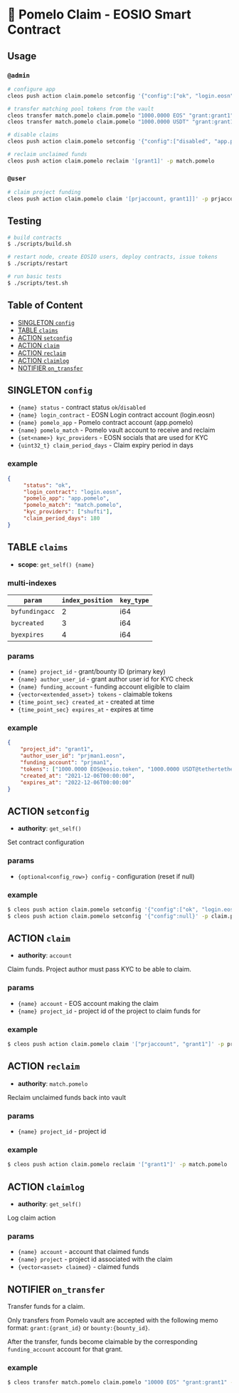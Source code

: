 # 🍈 Pomelo Claim - EOSIO Smart Contract

## Usage

### `@admin`

```bash
# configure app
cleos push action claim.pomelo setconfig '{"config":["ok", "login.eosn", "app.pomelo", "match.pomelo", ["shufti"], 180]}' -p claim.pomelo

# transfer matching pool tokens from the vault
cleos transfer match.pomelo claim.pomelo "1000.0000 EOS" "grant:grant1"
cleos transfer match.pomelo claim.pomelo "1000.0000 USDT" "grant:grant1" --contract tethertether

# disable claims
cleos push action claim.pomelo setconfig '{"config":["disabled", "app.pomelo", "match.pomelo"]}' -p claim.pomelo

# reclaim unclaimed funds
cleos push action claim.pomelo reclaim '[grant1]' -p match.pomelo

```

### `@user`
```bash
# claim project funding
cleos push action claim.pomelo claim '[prjaccount, grant1]]' -p prjaccount

```

## Testing

```bash
# build contracts
$ ./scripts/build.sh

# restart node, create EOSIO users, deploy contracts, issue tokens
$ ./scripts/restart

# run basic tests
$ ./scripts/test.sh
```

## Table of Content

- [SINGLETON `config`](#singleton-config)
- [TABLE `claims`](#table-claims)
- [ACTION `setconfig`](#action-setconfig)
- [ACTION `claim`](#action-claim)
- [ACTION `reclaim`](#action-reclaim)
- [ACTION `claimlog`](#action-claimlog)
- [NOTIFIER `on_transfer`](#notifier-on_transfer)

## SINGLETON `config`

- `{name} status` - contract status `ok`/`disabled`
- `{name} login_contract` - EOSN Login contract account (login.eosn)
- `{name} pomelo_app` - Pomelo contract account (app.pomelo)
- `{name} pomelo_match` - Pomelo vault account to receive and reclaim
- `{set<name>} kyc_providers` - EOSN socials that are used for KYC
- `{uint32_t} claim_period_days` - Claim expiry period in days

### example

```json
{
     "status": "ok",
     "login_contract": "login.eosn",
     "pomelo_app": "app.pomelo",
     "pomelo_match": "match.pomelo",
     "kyc_providers": ["shufti"],
     "claim_period_days": 180
}
```

## TABLE `claims`

- **scope**: `get_self() {name}`

### multi-indexes

| `param`        | `index_position` | `key_type` |
|--------------- |------------------|------------|
| `byfundingacc` | 2                | i64        |
| `bycreated`    | 3                | i64        |
| `byexpires`    | 4                | i64        |

### params

- `{name} project_id` - grant/bounty ID (primary key)
- `{name} author_user_id` - grant author user id for KYC check
- `{name} funding_account` - funding account eligible to claim
- `{vector<extended_asset>} tokens` - claimable tokens
- `{time_point_sec} created_at` - created at time
- `{time_point_sec} expires_at` - expires at time

### example

```json
{
    "project_id": "grant1",
    "author_user_id": "prjman1.eosn",
    "funding_account": "prjman1",
    "tokens": ["1000.0000 EOS@eosio.token", "1000.0000 USDT@tethertether"],
    "created_at": "2021-12-06T00:00:00",
    "expires_at": "2022-12-06T00:00:00"
}
```

## ACTION `setconfig`

- **authority**: `get_self()`

Set contract configuration

### params

- `{optional<config_row>} config` - configuration (reset if null)

### example

```bash
$ cleos push action claim.pomelo setconfig '{"config":["ok", "login.eosn", "app.pomelo", "match.pomelo", ["shufti"], 180]}' -p claim.pomelo
$ cleos push action claim.pomelo setconfig '{"config":null}' -p claim.pomelo
```

## ACTION `claim`

- **authority**: `account`

Claim funds. Project author must pass KYC to be able to claim.

### params

- `{name} account` - EOS account making the claim
- `{name} project_id` - project id of the project to claim funds for

### example

```bash
$ cleos push action claim.pomelo claim '["prjaccount", "grant1"]' -p prjaccount
```
## ACTION `reclaim`

- **authority**: `match.pomelo`

Reclaim unclaimed funds back into vault

### params

- `{name} project_id` - project id

### example

```bash
$ cleos push action claim.pomelo reclaim '["grant1"]' -p match.pomelo
```

## ACTION `claimlog`

- **authority**: `get_self()`

Log claim action

### params

- `{name} account` - account that claimed funds
- `{name} project` - project id associated with the claim
- `{vector<asset> claimed}` - claimed funds

## NOTIFIER `on_transfer`

Transfer funds for a claim.

Only transfers from Pomelo vault are accepted with the following memo format:
`grant:{grant_id}` or `bounty:{bounty_id}`.

After the transfer, funds become claimable by the corresponding `funding_account` account for that grant.

### example

```bash
$ cleos transfer match.pomelo claim.pomelo "10000 EOS" "grant:grant1" -p match.pomelo
```